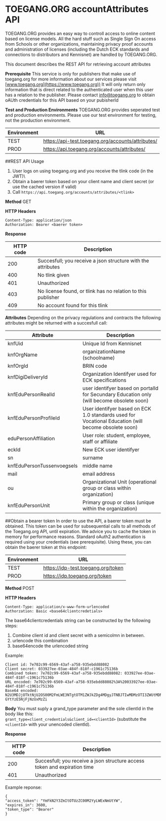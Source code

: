 # TOEGANG.ORG accountAttributes API

TOEGANG.ORG provides an easy way to controll access to online content based on license models. All the hard stuff such as Single Sign On access from Schools or other organizations, maintaining privacy proof accounts and administration of licenses (including the Dutch ECK standards and connections to distributors and Kennisnet) are handled by TOEGANG.ORG. 

This document describes the REST API for retrieving account attributes


**Prerequisite**
This service is only for publishers that make use of toegang.org for more information about our services please visit [www.toegang.org](https://www.toegang.org)) It will only return only information that is direct related to the authenticated user when this user has a relation to the publisher. Please contact [info@toegang.org](mailto:info@toegang.org) to obtain oAUth credentials for this API based on your pubisherId 

**Test and Production Environments**
TOEGANG.ORG provides seperated test and production environments. Please use our test environment for testing, not the production environment.

| Environment | URL |
|---|---|
| TEST | https://api-test.toegang.org/accounts/attributes/ |
| PROD  | https://api.toegang.org/accounts/attributes/|  

##REST API Usage
1.	User logs on using toegang.org and you receive the tlink code (in the JWT)\
2. Obtain a baerer token based on your client name and client secret (or use the cached version if valid)
3. Call `https://api.toegang.org/accounts/attributes/<tlink>` 

**Method** GET

**HTTP Headers**

 `Content-Type: application/json`  
 `Authorzation: Bearer <baerer token>` 
 
 **Response**
 
| HTTP code | Description |
|---|---|
| 200 | Succesfull; you receive a json structure with the attributes |
| 400 | No tlink given |
| 401 | Unauthorized |
| 403 | No license found, or tlink has no relation to this publisher |
| 409 | No account found for this tlink |  
 
 
**Attributes**
Depending on the privacy regulations and contracts the following attributes might be returned with a succesfull call:

| Attribute | Description |
|---|---|
| knfUid	| Unique Id from Kennisnet |
| knfOrgName | organizationName (schoolname) |
| knfOrgId | BRIN code |
| knfDigiDeliveryId | Organization Identifyer used for ECK specifications |
| knfEduPersonRealId | user identifyer based on portalId for Secundary Education only (will become obsolete soon) | 
| knfEduPersonProfileId | User identifyer based on ECK 1.0 standards used for Vocational Education (will become obsolete soon) | 
| eduPersonAffiliation | User role: student, employee, staff or affiliate |
| eckId | New ECK user identifyer |
| sn | surname |
| knfEduPersonTussenvoegsels | middle name |
| mail | email address |
| ou | Organizational Unit (operational group or class within organization) |
| knfEduPersonUnit | Primary group or class (unique within the organization) |
 
 
##Obtain a bearer token
In order to use the API, a baerer token must be obtained. This token can be used for subsequential calls to all methods of the Toegang.org API, until expiration. We advice you to cache the token in memory for performance reasons. Standard oAuth2 authentication is required using your credentials (see prerequisite). Using these, you can obtain the baerer token at this endpoint:

| Environment | URL |
|---|---|
| TEST | https://idp-test.toegang.org/token |
| PROD  | https://idp.toegang.org/token|  

**Method** POST

**HTTP Headers**

 `Content-Type: application/x-www-form-urlencoded`  
 `Authorzation: Basic <base64clientcredetials>`
 
 The base64clientcredentials string can be constructed by the following steps:
 
 1. Combine client id and client secret with a semicolmn in between.
 2. urlencode this combination
 3. base64encode the urlencoded string

Example:

```
Client id: 7e702c99-6569-43af-a758-935ebdd88082Client secret: 033927ee-03ae-484f-818f-c1961c75136bCombined token: 7e702c99-6569-43af-a758-935ebdd88082: 033927ee-03ae-484f-818f-c1961c75136bURL encoded: 7e702c99-6569-43af-a758-935ebdd88082%3A%20033927ee-03ae-484f-818f-c1961c75136bBase64 encoded:N2U3MDJjOTktNjU2OS00M2FmLWE3NTgtOTM1ZWJkZDg4MDgyJTNBJTIwMDMzOTI3ZWUtMDNhZS00ODRmLTgxOGYtYzE5NjFjNzUxMzZi

```

 **Body**
You must suply a grand_type parameter and the sole clientId in the body like this:  
`grant_type=client_credentials&client_id=<clientId>`
(substitute the `<clientId>` with your unencoded clientId).


**Response**
 
| HTTP code | Description |
|---|---|
| 200 | Succesfull; you receive a json structure access token and expiration time |
| 401 | Unauthorized |

Example reponse:
 
```
{"access_token": "YmFkN2Y3ZmItOTUzZC00M2YyLWExNmUtYW","expires_in": 3600,"token_type": "Bearer"}

```

 

